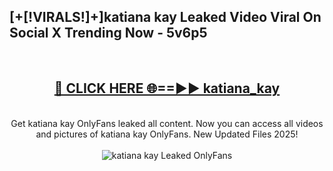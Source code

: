 <h2>[+[!VIRALS!]+]katiana kay Leaked Video Viral On Social X Trending Now - 5v6p5</h2>
<br>
<div align="center">
<h2><a href="https://libra.edu.pl?katiana_kay" rel="nofollow">🔴 CLICK HERE 🌐==►► katiana_kay</a></h2>
<br>
Get katiana kay OnlyFans leaked all content. Now you can access all videos and pictures of katiana kay OnlyFans. New Updated Files 2025!
<br>
<br>
<a href="https://libra.edu.pl?katiana_kay" rel="nofollow" data-target="animated-image.originalLink"><img src="https://i.ibb.co.com/WyWwxjT/player-gif2.gif" alt="katiana kay Leaked OnlyFans" style="max-width: 100%; display: inline-block;" data-target="animated-image.originalImage"></a>
</div>
<br>